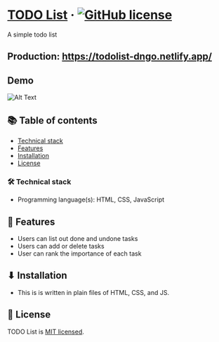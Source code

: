 # [TODO List](https://github.com/dungngo99/todo-list) &middot; [![GitHub license](https://img.shields.io/badge/license-MIT-blue.svg)](https://github.com/dungngo99/todo-list/blob/master/LICENSE)

A simple todo list<br>

## Production: https://todolist-dngo.netlify.app/

## Demo

![Alt Text](https://media.giphy.com/media/uUEgHZHBBB9wduCq2W/giphy.gif)

## 📚 Table of contents

- [Technical stack](#technical-stack)
- [Features](#features)
- [Installation](#installation)
- [License](#license)

### 🛠 Technical stack

- Programming language(s): HTML, CSS, JavaScript

## 🚀 Features

- Users can list out done and undone tasks
- Users can add or delete tasks
- User can rank the importance of each task

## ⬇ Installation

- This is is written in plain files of HTML, CSS, and JS.

## 📄 License

TODO List is [MIT licensed](./LICENSE).
